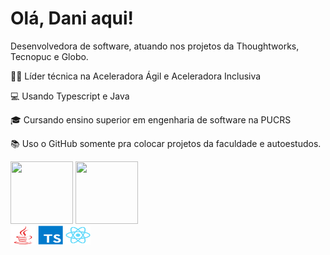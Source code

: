  <h1>Olá, Dani aqui!</h1>
<p>Desenvolvedora de software, atuando nos projetos da Thoughtworks, Tecnopuc e Globo.

👩‍🏫  Líder técnica na Aceleradora Ágil e Aceleradora Inclusiva 

💻  Usando Typescript e Java

🎓  Cursando ensino superior em engenharia de software na PUCRS

📚   Uso o GitHub somente pra colocar projetos da faculdade e autoestudos. 


<div>
<img src="https://media0.giphy.com/media/7FgIb4R4wtE744CyXZ/giphy.gif" width="100" height="100"/>
<img src="https://cdn.dribbble.com/users/876183/screenshots/4178051/_______.gif"  width="100" height="100" />
</div>

<div>
 <img align="center" alt="java" height="30" width="40" src="https://raw.githubusercontent.com/devicons/devicon/master/icons/java/java-plain.svg" style="max-width: 100%;">
 <img align="center" alt="ts" height="30" width="40" src="https://raw.githubusercontent.com/devicons/devicon/master/icons/typescript/typescript-plain.svg" style="max-width: 100%;">
 <img align="center" alt="react" height="30" width="40" src="https://raw.githubusercontent.com/devicons/devicon/master/icons/react/react-original.svg" style="max-width: 100%;">
 </div>
 
